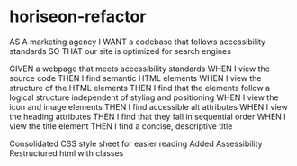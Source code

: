 # horiseon-refactor
AS A marketing agency
I WANT a codebase that follows accessibility standards
SO THAT our site is optimized for search engines



GIVEN a webpage that meets accessibility standards
WHEN I view the source code
THEN I find semantic HTML elements
WHEN I view the structure of the HTML elements
THEN I find that the elements follow a logical structure independent of styling and positioning
WHEN I view the icon and image elements
THEN I find accessible alt attributes
WHEN I view the heading attributes
THEN I find that they fall in sequential order
WHEN I view the title element
THEN I find a concise, descriptive title


Consolidated CSS style sheet for easier reading
Added Assessibility 
Restructured html with classes
